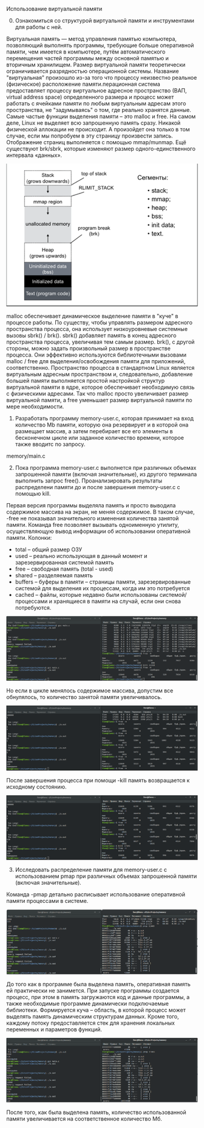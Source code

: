 Использование виртуальной памяти

0. Ознакомиться со структурой виртуальной памяти и инструментами для работы с ней.

Виртуальная память — метод управления памятью компьютера, позволяющий выполнять программы, требующие больше оперативной памяти, чем имеется в компьютере, путём автоматического перемещения частей программы между основной памятью и вторичным хранилищем. Размер виртуальной памяти теоретически ограничивается разрядностью операционной системы. Название "виртуальная" произошло из-за того что процессу неизвестно реальное (физическое) расположение памяти.перационная система предоставляет процессу виртуальное адресное пространство (ВАП, virtual address space) определенного размера и процесс может работать с ячейками памяти по любым виртуальным адресам этого пространства, не "задумываясь" о том, где реально хранятся данные.
Самые частые функции выделения памяти – это malloc и free. На самом деле, Linux не выделяет всю запрошенную память сразу. Никакой физической аллокации не происходит. А произойдет она только в том случае, если мы попробуем в эту страницу произвести запись.
Отображение страниц выполняется с помощью mmap/munmap. Ещё существуют brk/sbrk, которые изменяют размер одного-единственного интервала «данных».

![Иллюстрация](https://github.com/sergeevaevi/Operating-Systems/raw/master/image/stracture_of_process_mem.png)


malloc обеспечивает динамическое выделение памяти в "куче" в процессе работы. По существу, чтобы управлять размером адресного пространства процесса, она использует низкоуровневые системные вызовы sbrk() / brk(). sbrk() добавляет память в конец адресного пространства процесса, увеличивая тем самым размер. brk(), с другой стороны, можно задать произвольный размер в пространстве процесса. Они эффективно используются библиотечными вызовами malloc / free для выделения/освобождения памяти для приложений, соответственно. Пространство процесса в стандартном Linux является виртуальным адресным пространством и, следовательно, добавление большей памяти выполняется простой настройкой структур виртуальной памяти в ядре, которое обеспечивает необходимую связь с физическими адресами. Так что malloc просто увеличивает размер виртуальной памяти, а free уменьшает размер виртуальной памяти по мере необходимости.

1. Разработать программу memory-user.c, которая принимает на вход количество Mb памяти, которую она резервирует и в которой она размещает массив,  а затем перебирает все его элементы в бесконечном цикле или заданное количество времени, которое также вводитс по запросу.

  memory/main.c
  
2. Пока программа memory-user.c выполнется при различных объемах запрошенной памяти (включая значительные), из другого терминала выполнить запрос free(). Проанализировать результаты распределени памяти до и после завершения memory-user.c с помощью kill.

Первая версия программы выделяла память и просто выводила содержимое массива на экран, не меняя содержимое. В таком случае, -free не показывал значительного изменения количества занятой памяти. Команда free позволяет вызывать одноименную утилиту, осуществляющую вывод информации об использовании оперативной памяти.
Колонки:
* total – общий размер ОЗУ
* used – реально использующая в данный момент и зарезервированная системой память 
* free – свободная память (total - used)
* shared – разделяемая память
* buffers – буферы в памяти – страницы памяти, зарезервированные системой для выделения их процессам, когда им это  потребуется
* cached – файлы, которые недавно были использованы системой/процессами и хранящиеся в памяти на случай, если они снова потребуются.

![Иллюстрация](https://github.com/sergeevaevi/Operating-Systems/raw/master/image/free_and_kill_.png)

Но если в цикле менялось содержимое массива, допустим все обнулялось, то количество занятой памяти увеличивалось.

![Иллюстрация](https://github.com/sergeevaevi/Operating-Systems/raw/master/image/another_free.png)

После завершения процесса при помощи -kill память возвращается к исходному состоянию.

![Иллюстрация](https://github.com/sergeevaevi/Operating-Systems/raw/master/image/another_kill.png)

3. Исследовать распределение памяти для memory-user.c с использованием pmap при различных объемах запрошенной памяти (включая значительные).

Команда -pmap детально расписывает использование оперативной памяти процессами в системе.

![Иллюстрация](https://github.com/sergeevaevi/Operating-Systems/raw/master/image/empty_pmap_.png)

До того как в программе была выделена память, оперативная память ей практически не занимется.
При запуске программы создается процесс, при этом в память загружаются код и данные программы, а также необходимые программе динамически подключаемые библиотеки. Формируется куча – область, в которой процесс может выделять память динамическим структурам данных. Кроме того, каждому потоку предоставляется стек для хранения локальных переменных и параметров функций.

![Иллюстрация](https://github.com/sergeevaevi/Operating-Systems/raw/master/image/busy_pmap_.png)

После того, как была выделена память, количество использованной памяти увеличивается на соответственное количество Мб.
